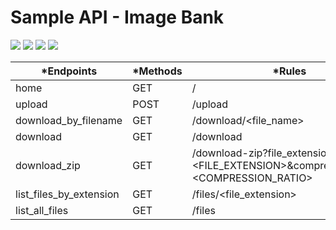 # Sample API - Image Bank 
<p align="left">
<img src="https://img.shields.io/badge/status-finalizado-brightgreen"/>
<img src="https://img.shields.io/badge/python-3.6-yellow"/>
<img src="https://img.shields.io/badge/linux-shell-orange"/>
<img src="https://img.shields.io/badge/HTML5--informational"/>
</p>

|*Endpoints              | *Methods | *Rules |
|------------------------|----------|-----------|
|home                    |GET       |/                                                                     |
|upload                  |POST      |/upload                                                               |
|download_by_filename    |GET       |/download/<file_name>                                                 |
|download                |GET       |/download                                                             |
|download_zip            |GET       |/download-zip?file_extension=<FILE_EXTENSION>&compression_ratio=<COMPRESSION_RATIO> |
|list_files_by_extension |GET       |/files/<file_extension>                                                    |
|list_all_files          |GET       |/files                                                                |
